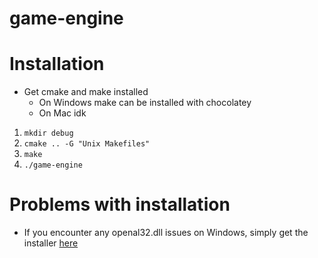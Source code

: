 # game-engine

# Installation
* Get cmake and make installed
  * On Windows make can be installed with chocolatey
  * On Mac idk
1. `mkdir debug`
2. `cmake .. -G "Unix Makefiles"`
3. `make`
4. `./game-engine`

# Problems with installation
- If you encounter any openal32.dll issues on Windows, simply get the installer [here](https://openal.org/downloads/)
